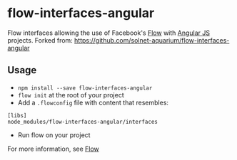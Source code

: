 # flow-interfaces-angular
Flow interfaces allowing the use of Facebook's [Flow][flow] with [Angular JS][angularjs] projects.
Forked from: https://github.com/solnet-aquarium/flow-interfaces-angular

## Usage
 - `npm install --save flow-interfaces-angular`
 - `flow init` at the root of your project
 - Add a `.flowconfig` file with content that resembles:

 ```
 [libs]
 node_modules/flow-interfaces-angular/interfaces
 ```
 - Run flow on your project

For more information, see [Flow][flow]

[flow]: http://flowtype.org/
[angularjs]: https://angularjs.org/
